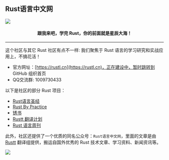 ## Rust语言中文网

<img src="https://github.com/rustlang-cn/.github/blob/main/assets/cover.jpg?raw=true" />

<h4 align="center">跟我来吧，学完 Rust，你的前面就是星辰大海！</h4>

---
这个社区与其它 Rust 社区有点不一样: 我们聚焦于 Rust 语言的学习研究和实战应用上，不搞花活！

- 官方网址：[https://rustl.cn](https://rustl.cn)，正在建设中，暂时跳转到 GitHub 组织首页
- QQ交流群: 1009730433

以下是社区的部分 Rust 项目：

- [Rust语言圣经](https://course.rs)
- [Rust By Practice](https://github.com/sunface/rust-by-practice)
- [锈书](https://github.com/rustlang-cn/rusty-book)
- [Rustt 翻译计划](https://rustt.org)
- [Rust 语言周刊](https://weekly.rs)

此外，社区还提供了一个优质的同名公众号：`Rust语言中文网`，里面的文章是由 [Rustt](https://rustt.org)  翻译组提供，搬运自国外优秀的 Rust 技术文章、学习资料、新闻资讯等。

<img src="https://github.com/sunface/rust-course/blob/main/assets/studyrust公众号.png?raw=true" />